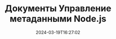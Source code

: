 ---
############################# Static ############################
layout: "product"
date: 2024-03-19T16:27:02
draft: false

product: "Metadata"
product_tag: "metadata"
platform: "Node.js via Java"
platform_tag: "nodejs-java"

############################# Head ############################
head_title: "Библиотека Node.js для управления метаданными файлов"
head_description: "Усовершенствуйте приложения Node.js, анализируя, сравнивая, редактируя, удаляя и экспортируя метаданные популярных форматов файлов, таких как PDF, Word, Excel и т. д."

############################# Header ############################
title: "Документы Управление метаданными Node.js"
description: "Управляйте метаданными в популярных форматах документов и изображений с помощью Node.js."
button:
    enable: true

############################# SubMenu ############################
submenu:
    enable: true
    
    left:
        img_alt: "GroupDocs.Metadata for .NET"
        image: "/border/groupdocs-metadata-nodejs-java.svg"
        product: "GroupDocs.Metadata"
        platform: ".NET"
        
    middle:
        button:
            # button loop
            - link: "#overview"
              text: "Обзор"

            # button loop
            - link: "#features"
              text: "Функции"

            # button loop
            - link: "#support"
              text: "Поддерживать"

            # button loop
            - link: "https://products.groupdocs.app/metadata"
              text: "Живая демонстрация"

            # button loop
            - link: "https://purchase.groupdocs.com/pricing/metadata/java"
              text: "Цены"

    right:
        link_download: "https://downloads.groupdocs.com/metadata"
        link_learn: "https://docs.groupdocs.com/metadata/java/"
        link_buy: "https://purchase.groupdocs.com"

############################# Overview ############################
overview:
    enable: true
    content: |
      GroupDocs.Metadata для Node.js — это расширенная библиотека, которая позволяет вам управлять метаданными в различных форматах файлов. Интегрируйте функции просмотра, редактирования, удаления, поиска, сравнения, замены и экспорта метаданных в свои приложения Node.js. Поддерживаемые форматы включают популярные деловые документы, такие как PDF, Microsoft Office (Word, Excel, PowerPoint), электронные письма Outlook, Project, диаграммы Visio, OneNote, изображения (включая PSD, CAD), аудио, видео, шрифты OpenType и метафайлы.  

      Эта библиотека предлагает комплексные функции, такие как поиск метаданных, замена, сравнение свойств и извлечение информации. Вы можете экспортировать полученные метаданные в форматы Excel, CSV или DataSet. Он поддерживает часто используемые стандарты метаданных, такие как встроенные, XMP, EXIF ​​и пользовательские свойства в поддерживаемых форматах документов.

      GroupDocs.Metadata для Node.js совместим со всеми версиями Node.js и без проблем работает в популярных операционных системах (Windows, Linux, macOS), поддерживающих среду выполнения Node.js.
    tabs:
      enable: true
      
      ## TAB ONE ##
      tab_one:
        description: |
          Возможности управления метаданными Node.js:
      
        left:
          enable: true
          icon: "fas fa-file-image"
          title: "Работа с изображениями"
          content: |
            * XMP-метаданные
            * EXIF-метаданные
            * Метаданные IPTC-IIM
            * PSD-метаданные
            * Метаданные САПР
            * Анализ дополнительных тегов IFD
        
        right:
          enable: true
          icon: "fab fa-html5"
          title: "Работа с аудио и видео"
          content: |
            * Обнаружение формата MP3 во время выполнения
            * Читать тег Lyrics3
            * Чтение информации об аудио MPEG
            * Чтение информации заголовка AVI
            * Читать субтитры Матроски
            * Экспорт данных в Excel или CSV
      
      ## TAB TWO ##
      tab_two:
        description: |
          GroupDocs.Метаданные для поддерживаемых Node.js форматов: [форматы файлов документов](https://docs.groupdocs.com/metadata/java/supported-document-formats/):

        left:
          enable: true
          table:
            # table loop
            - title: "Microsoft Office"
              content: |
                * **Word:** DOC, DOCX, DOCM, DOT, DOTX, DOTM, RTF, TXT
                * **Excel:** XLS, XLSX, XLSM, XLSB, XLTM, XLT, XLTM, XLTX, XLAM, SXC, SpreadsheetML
                * **PowerPoint:** PPT, PPTX, PPS, PPSX, PPSM, POT, POTM, POTX, PPTM
                * **Visio:** VSD, VDX, VSS, VSSX, VSX, VST, VSTX, VTX, VSDX, VDW, VSTM, VSSM, VSDM
                * **Project:** MPP
                * **Outlook:** MSG, EML, EMLX, PST, OST
                * **OneNote:** ONE

        right:
          enable: true
          table:
            # table loop
            - title: "Другие форматы"
              content: |
                * **OpenDocument**: ODT, ODS
                * **Portable**: PDF
                * **Photoshop**: PSD
                * **AutoCAD**: DWG, DXF
                * **Аудио**:  MP3, WAV
                * **видео**: AVI, MOV, QT, FLV
                * **Metafiles**: EMF, WMF
                * **vCard**: VCF, VCR
                * **Изображений**: JPG, JPEG, JPE, JP2, PNG, GIF, TIFF, WebP, BMP, DJVU, DJV, DICOM
                * **Matroska Media Container**: MKV, MKA, MK3D, WEBM
                * **Шрифты OpenType**: OTF, OTC, TTF, TTC
                * **Другие**: EPUB, ZIP, TORRENT, ASF

      ## TAB THREE ##
      tab_three:
        description: |
          GroupDocs.Метаданные для поддерживаемых Node.js операционных систем, платформ и менеджеров пакетов:
        
        left:
          enable: true
          table:
            # table loop
            - icon: "fab fa-windows"
              title: "Операционные системы"
              content: |
                * Рабочий стол Microsoft Windows
                * Microsoft Windows Сервер
                * Линукс
                * MacOS

            # table loop
            - icon: "fas fa-code"
              title: "Поддерживаемые платформы"
              content: |
                * Node.js 16+ и J2SE 8.0 (1.8)+
        right:
          enable: true
          table:
            # table loop
            - icon: "fas fa-box"
              title: "Среды разработки"
              content: |
                * Атом
                * Код Visual Studio
                * Любой другой текстовый редактор
            # table loop
            - icon: "fas fa-tools"
              title: "Инструмент автоматизации сборки"
              content: |
                * НПМ

############################# Features ############################
features:
    enable: true
    title: "GroupDocs.Метаданные для функций Node.js"

    feature:
      # feature loop
      - icon: "fas fa-copy"
        content: "Используйте обширные возможности для управления встроенными и настраиваемыми метаданными."
       
      # feature loop
      - icon: "fas fa-eye"
        content: "Получите доступ и удалите скрытые данные, встроенные в PDF, MS Word, Excel, PowerPoint..."

      # feature loop
      - icon: "fas fa-bolt"
        content: "Динамическое определение типа файла во время выполнения с помощью Node.js."
      
      # feature loop
      - icon: "fas fa-file-powerpoint"
        content: "Выявляйте и удаляйте цифровые подписи, присутствующие в PDF-файлах и документах Office."

      # feature loop
      - icon: "fas fa-code"
        content: "Обнаружение защиты паролем, применяемой к документам PDF и MS Word, Excel, PowerPoint."

      # feature loop
      - icon: "fas fa-cloud"
        content: "Получение миниатюр и предварительный просмотр изображений для поддерживаемых форматов файлов и поддержка мультимедийных контейнеров Matroska"

      # feature loop
      - icon: "fas fa-remove-format"
        content: "Извлекайте текстовые метаданные непосредственно из файлов изображений PNG с помощью Node.js."

      # feature loop
      - icon: "fas fa-comment-slash"
        content: "Перечисляйте любые типы метаданных и управляйте метаданными файлов шрифтов OpenType."

      # feature loop
      - icon: "fas fa-location-arrow"
        content: "Анализируйте определенные свойства метаданных, используя определенные ключи для любого поддерживаемого формата."

      # feature loop
      - icon: "fas fa-border-all"
        content: "Управление метаданными и вложениями в сообщениях электронной почты"

      # feature loop
      - icon: "fas fa-wrench"
        content: "Доступ к субтитрам и метаданным Matroska в аудио- и видеофайлах"

      # feature loop
      - icon: "fas fa-columns"
        content: "Создание превью изображений для файлов MSG, CAD, EML или EPUB."

      # feature loop
      - icon: "fas fa-file-word"
        content: "Сравнивайте и анализируйте любые изменения метаданных в поддерживаемых форматах файлов."

      # feature loop
      - icon: "fas fa-envelope"
        content: "Собирайте свойства метаданных документа, такие как EXIF ​​или XMP."

      # feature loop
      - icon: "fas fa-print"
        content: "Управление метаданными в PDF, Word, Excel, PowerPoint и других форматах."

      # feature loop
      - icon: "fas fa-file-archive"
        content: "Сохраняйте метаданные из поддерживаемых файлов в выходные данные Excel, CSV или DataSet."

      # feature loop
      - icon: "fas fa-lock"
        content: "Используйте API поиска для добавления или обновления свойств метаданных XMP и EXIF."

      # feature loop
      - icon: "fas fa-file-code"
        content: "Управляйте метаданными изображений, включая информацию о местоположении фотографий."

      # feature loop
      - icon: "fas fa-fill-drip"
        content: "Очистите бизнес-отчеты и документы от любых метаданных и комментариев."
        
      # feature loop
      - icon: "fas fa-file-excel"
        content: "Получайте метаданные из таблиц Microsoft Excel, начиная с Excel 95."

      # feature loop
      - icon: "fas fa-heading"
        content: "Сделайте ваши PDF, Excel и изображения менее требовательными к памяти."

      # feature loop
      - icon: "fas fa-project-diagram"
        content: "Правильное содержание метаданных EXIF ​​в WEBP, PNG или PSD."

      # feature loop
      - icon: "fas fa-cube"
        content: "Получите узлы метаданных XMP из файлов MOV, MP3 и WEBP."

      # feature loop
      - icon: "fab fa-uncharted"
        content: "Управление пакетами метаданных IPTC в изображениях TIFF"

      # feature loop
      - icon: "fas fa-project-diagram"
        content: "Добавление, обновление или удаление данных EXIF ​​в изображениях JPEG2000."

      # feature loop
      - icon: "fas fa-cube"
        content: "Управляйте тегами EXIF ​​и метаданными XMP для изображений HEIC/HEIF"

      # feature loop
      - icon: "fas fa-lock"
        content: "Получите все метаданные, спрятанные в зашифрованных файлах Microsoft Project."
        
    more_feature:
      # more_feature_loop
      - title: "Эффективное манипулирование метаданными в Node.js"
        content: |
          GroupDocs.Metadata предоставляет комплексную библиотеку Node.js для упрощенного управления метаданными в различных форматах файлов. Извлечение, манипулирование и извлечение свойств метаданных становится проще благодаря API Node.js. Вот пример, демонстрирующий, как получить метаданные из файла MP3 с помощью Node.js: (пример кода, демонстрирующий синтаксис JavaScript):
          ```cs
          const metadata = new groupdocs.metadata.Metadata("input.xlsx");

            if (metadata.getFileFormat() != groupdocs.metadata.FileFormat.Unknown) {
                var info = metadata.getDocumentInfo();
                console.log(`File format: ${info.getFileType().getFileFormat()}`);
                console.log(`MIME Type: ${info.getFileType().getMimeType()}`);
            }

          ```      
      # more_feature_loop
      - title: "Упрощенное извлечение данных с помощью Node.js"
        content: "Библиотека GroupDocs.Metadata для Node.js позволяет вам легко получать определенные скрытые метаданные. Это упрощает доступ к метаданным и обработку документов PDF, Microsoft Word, Excel и PowerPoint в ваших приложениях Node.js. Контролируйте содержимое комментариев, скрытых страниц, полей форм, аннотаций и т. д."

############################# Support ############################
support:
    enable: true

############################# Solutions ############################
solutions:
    enable: true
    title: "GroupDocs.Metadata предлагает API обработки данных для других популярных сред разработки."

    solution:
        # solution loop
        - img_alt: "GroupDocs.Metadata for .NET"
          image: "/border/groupdocs-metadata-net.svg"
          product: "GroupDocs.Metadata"
          platform: ".NET"
          link: "/metadata/net/"

        # solution loop
        - img_alt: "GroupDocs.Metadata for Java"
          image: "/border/groupdocs-metadata-java.svg"
          product: "GroupDocs.Metadata"
          platform: "Java"
          link: "/metadata/java/"

############################# Back to top ###############################
back_to_top:
  enable: true
---